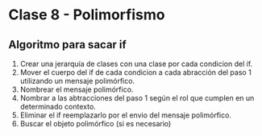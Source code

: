 # Clase 8 - Polimorfismo

## Algoritmo para sacar **if**

1. Crear una jerarquía de clases con una clase por cada condicion del if.
2. Mover el cuerpo del if de cada condicion a cada abracción del paso 1 utilizando un mensaje polimórfico.
3. Nombrear el mensaje polimórfico.
4. Nombrar a las abtracciones del paso 1 según el rol que cumplen en un determinado contexto.
5. Eliminar el if reemplazarlo por el envio del mensaje polimórfico.
6. Buscar el objeto polimórfico (si es necesario)
